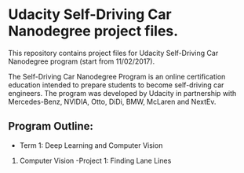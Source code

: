 # Udacity Self-Driving Car Nanodegree project files.

This repository contains project files for Udacity Self-Driving Car Nanodegree program (start from 11/02/2017).

The Self-Driving Car Nanodegree Program is an online certification education intended to prepare students to become self-driving car engineers. The program was developed by Udacity in partnership with Mercedes-Benz, NVIDIA, Otto, DiDi, BMW, McLaren and NextEv.

## Program Outline:

- Term 1: Deep Learning and Computer Vision
1. Computer Vision
    -Project 1: Finding Lane Lines
